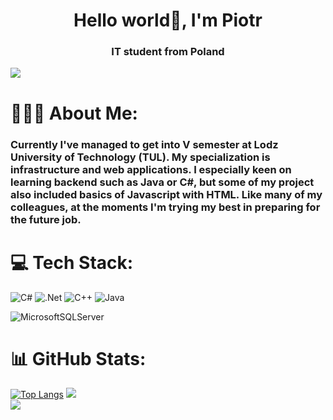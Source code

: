 <h1 align="center">Hello world👋, I'm Piotr</h1>
<h3 align="center">IT student from Poland</h3>

[![](https://visitcount.itsvg.in/api?id=pstrachota&icon=0&color=1)](https://visitcount.itsvg.in)
# 👨🏻‍🎓 About Me:
<h3 align="left">Currently I've managed to get into V semester at Lodz University of Technology (TUL).
  My specialization is infrastructure and web applications.
  I especially keen on learning backend such as Java or C#,
  but some of my project also included basics of Javascript with HTML.
  Like many of my colleagues, at the moments I'm trying my best 
  in preparing for the future job. 
  </h3>
  
# 💻 Tech Stack:
![C#](https://img.shields.io/badge/c%23-%23239120.svg?style=for-the-badge&logo=c-sharp&logoColor=white) 
![.Net](https://img.shields.io/badge/.NET-5C2D91?style=for-the-badge&logo=.net&logoColor=white) 
![C++](https://img.shields.io/badge/c++-%2300599C.svg?style=for-the-badge&logo=c%2B%2B&logoColor=white) 
![Java](https://img.shields.io/badge/java-%23ED8B00.svg?style=for-the-badge&logo=java&logoColor=white) 
<!-- ![Python](https://img.shields.io/badge/python-3670A0?style=for-the-badge&logo=python&logoColor=ffdd54) -->
![MicrosoftSQLServer](https://img.shields.io/badge/Microsoft%20SQL%20Sever-CC2927?style=for-the-badge&logo=microsoft%20sql%20server&logoColor=white) 

# 📊 GitHub Stats:
[![Top Langs](https://github-readme-stats.vercel.app/api/top-langs/?username=pstrachota&hide=cmake&langs_count=3&exclude_repo=XML-technologies)](https://github.com/pstrachota/XML-technologies)
![](https://github-readme-stats.vercel.app/api?username=pstrachota&theme=default&hide_border=false&include_all_commits=false&count_private=false&show_icons=true)  <br/>
![](https://github-readme-streak-stats.herokuapp.com/?user=pstrachota&theme=default&hide_border=false)
<!-- <a href="https://github.com/ryo-ma/github-profile-trophy"><img src="https://github-profile-trophy.vercel.app/?username=pstrachota" alt="pstrachota" /></a> -->

<!-- # 📚 Selected repos:
[![Readme Card](https://github-readme-stats.vercel.app/api/pin/?username=pstrachota&repo=Kohonen-Self-Organizing-Maps-SOM-)]([https://github.com/anuraghazra/github-readme-stats]([https://github.com/pStrachota/SUDOKU_GAME_KOMPO_PROJECT](https://github.com/pStrachota/Kohonen-Self-Organizing-Maps-SOM-)))
[![Readme Card](https://github-readme-stats.vercel.app/api/pin/?username=pstrachota&repo=CONCURRENT_PROGRAMMING_PROJECT)]([https://github.com/anuraghazra/github-readme-stats]([https://github.com/pStrachota/SUDOKU_GAME_KOMPO_PROJECT](https://github.com/pStrachota/CONCURRENT_PROGRAMMING_PROJECT)))
[![Readme Card](https://github-readme-stats.vercel.app/api/pin/?username=pstrachota&repo=BOOK_RENTAL_POBI_PROJECT)]([https://github.com/anuraghazra/github-readme-stats]([https://github.com/pStrachota/SUDOKU_GAME_KOMPO_PROJECT](https://github.com/pStrachota/BOOK_RENTAL_POBI_PROJECT)))
[![Readme Card](https://github-readme-stats.vercel.app/api/pin/?username=pstrachota&repo=SUDOKU_GAME_KOMPO_PROJECT)]([https://github.com/anuraghazra/github-readme-stats](https://github.com/pStrachota/SUDOKU_GAME_KOMPO_PROJECT)) -->

